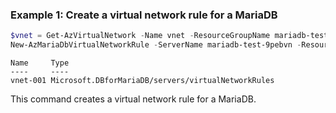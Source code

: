 ### Example 1: Create a virtual network rule for a MariaDB
```powershell
$vnet = Get-AzVirtualNetwork -Name vnet -ResourceGroupName mariadb-test-qu5ov0
New-AzMariaDbVirtualNetworkRule -ServerName mariadb-test-9pebvn -ResourceGroupName mariadb-test-qu5ov0 -Name vnet-001 -SubnetId $vnet.Subnets[0].Id -IgnoreMissingVnetServiceEndpoint
```

```output
Name     Type
----     ----
vnet-001 Microsoft.DBforMariaDB/servers/virtualNetworkRules
```

This command creates a virtual network rule for a MariaDB.



